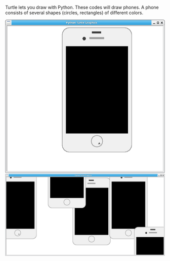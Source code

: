 
Turtle lets you draw with Python.
These codes will draw phones.
A phone consists of several shapes (circles, rectangles)
of different colors.

<img src="phone.png">
<img src="phone2.png">